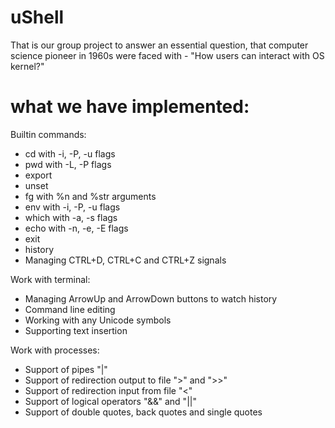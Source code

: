 # uShell
That is our group project to answer an essential question, that computer science pioneer in 1960s were faced with - "How users can interact with OS kernel?"


# what we have implemented:


Builtin commands: <ul>
  <li>cd with -i, -P, -u flags</li>
  <li>pwd with -L, -P flags</li>
  <li>export</li>
  <li>unset</li>
  <li>fg with %n and %str arguments</li>
  <li>env with -i, -P, -u flags</li>
  <li>which with -a, -s flags</li>
  <li>echo with -n, -e, -E flags</li>
  <li>exit</li>
  <li>history</li>
  <li>Managing CTRL+D, CTRL+C and CTRL+Z signals</li>
 </ul> 
Work with terminal:<ul>
  <li>Managing ArrowUp and ArrowDown buttons to watch history</li>
  <li>Command line editing</li>
  <li>Working with any Unicode symbols</li>
  <li>Supporting text insertion</li>
   </ul>  
Work with processes:<ul>
  <li>Support of pipes "|"</li>
  <li>Support of redirection output to file ">" and ">>"</li>
  <li>Support of redirection input from file "<"</li>
  <li>Support of logical operators "&&" and "||"</li>
  <li>Support of double quotes, back quotes and single quotes</li>
 </ul>
